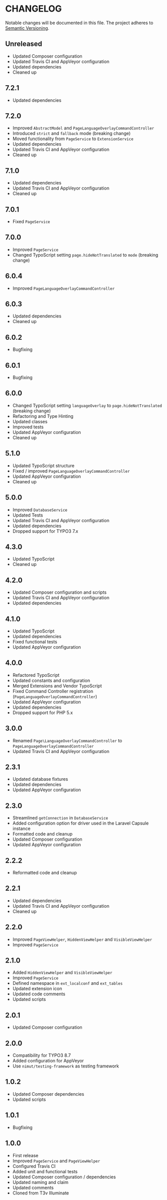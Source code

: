CHANGELOG
=========

Notable changes will be documented in this file. The project adheres to [Semantic Versioning].

Unreleased
----------

* Updated Composer configuration
* Updated Travis CI and AppVeyor configuration
* Updated dependencies
* Cleaned up

7.2.1
-----

* Updated dependencies

7.2.0
-----

* Improved `AbstractModel` and `PageLanguageOverlayCommandController`
* Introduced `strict` and `fallback` mode (breaking change)
* Moved functionality from `PageService` to `ExtensionService`
* Updated dependencies
* Updated Travis CI and AppVeyor configuration
* Cleaned up

7.1.0
-----

* Updated dependencies
* Updated Travis CI and AppVeyor configuration
* Cleaned up

7.0.1
-----

* Fixed `PageService`

7.0.0
-----

* Improved `PageService`
* Changed TypoScript setting `page.hideNotTranslated` to `mode` (breaking change)

6.0.4
-----

* Improved `PageLanguageOverlayCommandController`

6.0.3
-----

* Updated dependencies
* Cleaned up

6.0.2
-----

* Bugfixing

6.0.1
-----

* Bugfixing

6.0.0
-----

* Changed TypoScript setting `languageOverlay` to `page.hideNotTranslated` (breaking change)
* Refactoring and Type Hinting
* Updated classes
* Improved tests
* Updated AppVeyor configuration
* Cleaned up

5.1.0
-----

* Updated TypoScript structure
* Fixed / improved `PageLanguageOverlayCommandController`
* Updated AppVeyor configuration
* Cleaned up

5.0.0
-----

* Improved `DatabaseService`
* Updated Tests
* Updated Travis CI and AppVeyor configuration
* Updated dependencies
* Dropped support for TYPO3 7.x

4.3.0
-----

* Updated TypoScript
* Cleaned up

4.2.0
-----

* Updated Composer configuration and scripts
* Updated Travis CI and AppVeyor configuration
* Updated dependencies

4.1.0
-----

* Updated TypoScript
* Updated dependencies
* Fixed functional tests
* Updated AppVeyor configuration

4.0.0
-----

* Refactored TypoScript
* Updated constants and configuration
* Merged Extensions and Vendor TypoScript
* Fixed Command Controller registration (`PageLanguageOverlayCommandController`)
* Updated AppVeyor configuration
* Updated dependencies
* Dropped support for PHP 5.x

3.0.0
-----

* Renamed `Page\LanguageOverlayCommandController` to `PageLanguageOverlayCommandController`
* Updated Travis CI and AppVeyor configuration

2.3.1
-----

* Updated database fixtures
* Updated dependencies
* Updated AppVeyor configuration

2.3.0
-----

* Streamlined `getConnection` in `DatabaseService`
* Added configuration option for driver used in the Laravel Capsule instance
* Formatted code and cleanup
* Updated Composer configuration
* Updated AppVeyor configuration

2.2.2
-----

* Reformatted code and cleanup

2.2.1
-----

* Updated dependencies
* Updated Travis CI and AppVeyor configuration
* Cleaned up

2.2.0
-----

* Improved `PageViewHelper`, `HiddenViewHelper` and `VisibleViewHelper`
* Improved `PageService`

2.1.0
-----

* Added `HiddenViewHelper` and `VisibleViewHelper`
* Improved `PageService`
* Defined namespace in `ext_localconf` and `ext_tables`
* Updated extension icon
* Updated code comments
* Updated scripts

2.0.1
-----

* Updated Composer configuration

2.0.0
-----

* Compatibility for TYPO3 8.7
* Added configuration for AppVeyor
* Use `nimut/testing-framework` as testing framework

1.0.2
-----

* Updated Composer dependencies
* Updated scripts

1.0.1
-----

* Bugfixing

1.0.0
-----

* First release
* Improved `PageService` and `PageViewHelper`
* Configured Travis CI
* Added unit and functional tests
* Updated Composer configuration / dependencies
* Updated naming and claim
* Updated comments
* Cloned from T3v Illuminate

[Semantic Versioning]: http://semver.org "Semantic Versioning"
